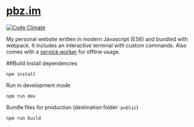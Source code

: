 # [pbz.im](https://pbz.im)
[![Code Climate](https://codeclimate.com/github/Trikolon/pbz-uber/badges/gpa.svg)](https://codeclimate.com/github/Trikolon/pbz-uber)

My personal website written in modern Javascript (ES6) and bundled with webpack. It includes an interactive terminal
with custom commands. Also comes with a 
[service worker](https://developers.google.com/web/fundamentals/primers/service-workers/) for offline usage.

##Build
Install dependencies
```
npm install
```

Run in development mode
```
npm run dev
```

Bundle files for production (destination folder: `public`)
```
npm run build
```